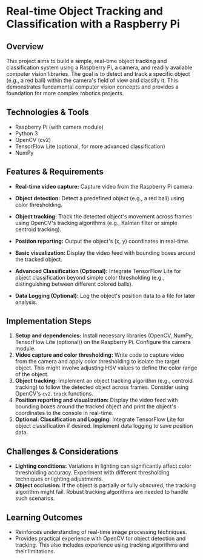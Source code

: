 #  Real-time Object Tracking and Classification with a Raspberry Pi

## Overview
This project aims to build a simple, real-time object tracking and classification system using a Raspberry Pi, a camera, and readily available computer vision libraries.  The goal is to detect and track a specific object (e.g., a red ball) within the camera's field of view and classify it. This demonstrates fundamental computer vision concepts and provides a foundation for more complex robotics projects.

## Technologies & Tools
- Raspberry Pi (with camera module)
- Python 3
- OpenCV (cv2)
- TensorFlow Lite (optional, for more advanced classification)
- NumPy

## Features & Requirements
- **Real-time video capture:** Capture video from the Raspberry Pi camera.
- **Object detection:** Detect a predefined object (e.g., a red ball) using color thresholding.
- **Object tracking:** Track the detected object's movement across frames using OpenCV's tracking algorithms (e.g., Kalman filter or simple centroid tracking).
- **Position reporting:** Output the object's (x, y) coordinates in real-time.
- **Basic visualization:** Display the video feed with bounding boxes around the tracked object.

- **Advanced Classification (Optional):** Integrate TensorFlow Lite for object classification beyond simple color thresholding (e.g., distinguishing between different colored balls).
- **Data Logging (Optional):**  Log the object's position data to a file for later analysis.


## Implementation Steps
1. **Setup and dependencies:** Install necessary libraries (OpenCV, NumPy, TensorFlow Lite (optional)) on the Raspberry Pi. Configure the camera module.
2. **Video capture and color thresholding:** Write code to capture video from the camera and apply color thresholding to isolate the target object.  This might involve adjusting HSV values to define the color range of the object.
3. **Object tracking:** Implement an object tracking algorithm (e.g., centroid tracking) to follow the detected object across frames.  Consider using OpenCV's `cv2.track` functions.
4. **Position reporting and visualization:** Display the video feed with bounding boxes around the tracked object and print the object's coordinates to the console in real-time.
5. **Optional: Classification and Logging:** Integrate TensorFlow Lite for object classification if desired. Implement data logging to save position data.


## Challenges & Considerations
- **Lighting conditions:** Variations in lighting can significantly affect color thresholding accuracy. Experiment with different thresholding techniques or lighting adjustments.
- **Object occlusion:** If the object is partially or fully obscured, the tracking algorithm might fail.  Robust tracking algorithms are needed to handle such scenarios.

## Learning Outcomes
- Reinforces understanding of real-time image processing techniques.
- Provides practical experience with OpenCV for object detection and tracking.  This also includes experience using tracking algorithms and their limitations.

